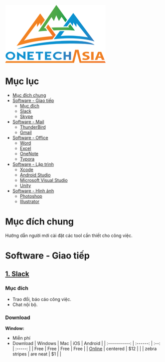 [![Onetech Asia Company](https://raw.githubusercontent.com/RemonYamano/SetupEnvironmentForNewbie/master/Pictures/logo%20onetech.png)](http://onetech.vn/)
# Mục lục
* [Mục đích chung](#purpose)
* [Software - Giao tiếp](#software-communication)
  * [Mục đích](#software-communication-purpose)
  * [Slack](#slack)
  * [Skype](#skype)
* [Software - Mail](#software-mail)
  * [ThunderBird](#thunderbird)
  * [Gmail](#gmail)
* [Software - Office](#software-office)
  * [Word](#word)
  * [Excel](#excel)
  * [OneNote](#onenote)
  * [Typora](#typora)
* [Software - Lập trình](#software-develop)
  * [Xcode](#xcode)
  * [Android Studio](#android-studio)
  * [Microsoft Visual Studio](#microsoft-visual-studio)
  * [Unity](#unity)
* [Software - Hình ảnh](#software-image)
  * [Photoshop](#photoshop)
  * [Illustrator](#illustrator)
# Mục đích chung<a name="muc-dich"></a>
Hướng dẫn người mới cài đặt các tool cần thiết cho công việc.
# Software - Giao tiếp<a name="software-communication"></a>

## [1. Slack](https://slack.com/)
### Mục đích
- Trao đổi, báo cáo công việc.
- Chat nội bộ.
### Download
**Window:**
- Miễn phí
- Download
|    Windows    |   Mac    | iOS  | Android |
| :-----------: | :------: | :--: | :-----: |
|     Free      |   Free   | Free |  Free   |
|   [Online](https://slack.com/downloads/windows)   | centered | $12  |         |
| zebra stripes | are neat |  $1  |         |
